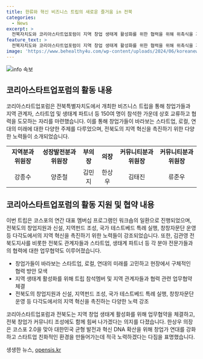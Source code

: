 ```yaml
---
title: 한류와 혁신 비즈니스 트립의 새로운 즐거움 in 전북
categories:
  - News
excerpt: >
  전북자치도와 코리아스타트업포럼이 지역 창업 생태계 활성화를 위한 협력을 위해 위촉식을 가졌다. 2박 3일간 이어진 비즈니스 트립에는 전북도 관계자와 150여명의 스타트업 및 생태계 파트너가 참석하여 지역 혁신을 모색했다. 특히 김관영 전북도지사의 참석으로 창업 정책 발표 및 지역과 비즈니스에 대한 대담이 이루어졌으며, 스타트업들은 전북의 혁신 생태계 조성을 위한 여러 제안을 발표했다. upcoming포럼은 지역 창업 생태계 활성화를 위한 업무협약식도 갖고 전북 창업가 커뮤니티 조성에도 힘을 합칠 계획이다.
feature_text: >
  전북자치도와 코리아스타트업포럼이 지역 창업 생태계 활성화를 위한 협력을 위해 위촉식을 가졌다. 2박 3일간 이어진 비즈니스 트립에는 전북도 관계자와 150여명의 스타트업 및 생태계 파트너가 참석하여 지역 혁신을 모색했다. 특히 김관영 전북도지사의 참석으로 창업 정책 발표 및 지역과 비즈니스에 대한 대담이 이루어졌으며, 스타트업들은 전북의 혁신 생태계 조성을 위한 여러 제안을 발표했다. upcoming포럼은 지역 창업 생태계 활성화를 위한 업무협약식도 갖고 전북 창업가 커뮤니티 조성에도 힘을 합칠 계획이다.
image: 'https://www.behealthy4u.com/wp-content/uploads/2024/06/koreanews.jpg'
---
```


<p><img src="https://www.behealthy4u.com/wp-content/uploads/2024/06/koreanews.jpg" alt="info 속보" /></p>

<h2 data-ke-size="size26">코리아스타트업포럼의 활동 내용</h2>

<p data-ke-size="size16">코리아스타트업포럼은 전북특별자치도에서 개최한 비즈니스 트립을 통해 창업가들과 지역 관계자, 스타트업 및 생태계 파트너 등 150여 명이 참석한 가운데 상호 교류하고 협력을 도모하는 자리를 마련했습니다. 이를 통해 창업가들이 바라보는 스타트업, 로컬, 연대의 미래에 대한 다양한 주제를 다루었으며, 전북도의 지역 혁신을 촉진하기 위한 다양한 노력들이 소개되었습니다.</p>

<table>
    <tr>
        <td style="text-align: center; height: 17px;"><b>지역분과위원장</b></td>
        <td style="text-align: center; height: 17px;"><b>성장발전분과위원장</b></td>
        <td style="text-align: center; height: 17px;"><b>부의장</b></td>
        <td style="text-align: center; height: 17px;"><b>의장</b></td>
        <td style="text-align: center; height: 17px;"><b>커뮤니티분과위원장</b></td>
        <td style="text-align: center; height: 17px;"><b>커뮤니티분과위원장</b></td>
    </tr>
    <tr>
        <td style="text-align: center; height: 17px;">강종수</td>
        <td style="text-align: center; height: 17px;">양준철</td>
        <td style="text-align: center; height: 17px;">김민지</td>
        <td style="text-align: center; height: 17px;">한상우</td>
        <td style="text-align: center; height: 17px;">김태진</td>
        <td style="text-align: center; height: 17px;">류준우</td>
    </tr>
</table>

<h2 data-ke-size="size26">코리아스타트업포럼의 활동 지원 및 협약 내용</h2>

<p data-ke-size="size16">이번 트립은 코스포의 연간 대표 멤버십 프로그램인 워크숍의 일환으로 진행되었으며, 전북도의 창업지원과 신설, 지역펀드 조성, 국가 테스트베드 특례 실행, 창창자문단 운영 등 다각도에서의 지역 혁신을 촉진하기 위한 노력들이 강조되었습니다. 또한, 김관영 전북도지사를 비롯한 전북도 관계자들과 스타트업, 생태계 파트너 등 각 분야 전문가들과의 협력에 대한 업무협약도 이루어졌습니다.</p>

<ul>
    <li>창업가들이 바라보는 스타트업, 로컬, 연대의 미래를 고민하고 현장에서 구체적인 협력 방안 모색</li>
    <li>지역 생태계 활성화를 위해 트립 참석멤버 및 지역 관계자들과 협력 관련 업무협약 체결</li>
    <li>전북도의 창업지원과 신설, 지역펀드 조성, 국가 테스트베드 특례 실행, 창창자문단 운영 등 다각도에서의 지역 혁신을 촉진하는 다양한 노력 강조</li>
</ul>

<p data-ke-size="size16">코리아스타트업포럼과 전북도는 지역 창업 생태계 활성화를 위해 업무협약을 체결하고, 전북 창업가 커뮤니티 조성에도 함께 힘써 나가겠다는 의지를 다졌습니다. 한상우 의장은 코스포 2.0을 맞아 대한민국 균형 발전과 혁신 DNA 확산을 위해 창업가 연대를 강화하고 스타트업 친화적인 환경을 만들어가는데 적극 노력하겠다는 다짐을 표명했습니다.</p>
생생한 뉴스, <a href="https://opensis.kr" rel="dofollow">opensis.kr</a>


